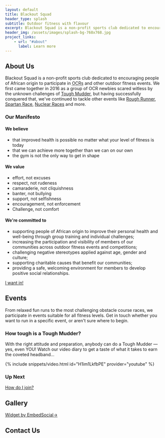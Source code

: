```yaml
---
layout: default
title: Blackout Squad
header_type: splash
subtitle: Outdoor fitness with flavour
excerpt: Blackout Squad is a non-profit sports club dedicated to encouraging people of African origin to participate in OCRs and other outdoor fitness events.
header_img: /assets/images/splash-bg-768x768.jpg
project_links:
    - url: "#about"
      label: Learn more
---
```


<h2 id="about">About Us</h2>

Blackout Squad is a non-profit sports club dedicated to encouraging people of African origin to participate in <abbr title="Obstacle Course Races">OCRs</abbr> and other outdoor fitness events. We first came together in 2016 as a group of OCR newbies scared witless by the unknown challenges of [Tough Mudder](https://toughmudder.co.uk), but having successfully conquered that, we've continued to tackle other events like [Rough Runner](https://roughrunner.com), [Spartan Race](https://www.spartanrace.uk/en), [Nuclear Races](https://nuclear-races.co.uk) and more.

### Our Manifesto

#### We believe

- that improved health is possible no matter what your level of fitness is today
- that we can achieve more together than we can on our own
- the gym is not the only way to get in shape

#### We value

- effort, not excuses
- respect, not rudeness
- camaraderie, not cliquishness
- banter, not bullying
- support, not selfishness
- encouragement, not enforcement
- Challenge, not comfort

#### We're committed to

- supporting people of African origin to improve their personal health and well-being through group training and individual challenges;
- increasing the participation and visibility of members of our communities across outdoor fitness events and competitions;
- challenging negative stereotypes applied against age, gender and culture;
- supporting charitable causes that benefit our communities;
- providing a safe, welcoming environment for members to develop positive social relationships.

<p class="text-center"><a href="#contact" class="btn btn-info btn-lg">I want in!</a></p>

<h2 id="events">Events</h2>

From relaxed fun runs to the most challenging obstacle course races, we participate in events suitable for all fitness levels. Get in touch whether you want to run in a specific event, or aren't sure where to begin.

### How tough is a Tough Mudder?

With the right attitude and preparation, anybody can do a Tough Mudder — yes, even YOU! Watch our video diary to get a taste of what it takes to earn the coveted headband…

{% include snippets/video.html id="H1im1LkfbPE" provider="youtube" %}

### Up Next

<div class="bs-component table-responsive"></div>

<p class="text-center"><a href="#contact" class="btn btn-info btn-lg">How do I join?</a></p>

<h2 id="gallery">Gallery</h2>

<div class="embedsocial-hashtag" data-ref="57faadb2828c2274d52cb3bd29c892ab25527b35"> <a class="feed-powered-by-es feed-powered-by-es-feed-new" href="https://embedsocial.com/social-media-aggregator/" target="_blank" title="Widget by EmbedSocial"> Widget by EmbedSocial<span>→</span> </a> </div> <script> (function(d, s, id) { var js; if (d.getElementById(id)) {return;} js = d.createElement(s); js.id = id; js.src = "https://embedsocial.com/cdn/ht.js"; d.getElementsByTagName("head")[0].appendChild(js); }(document, "script", "EmbedSocialHashtagScript")); </script>

<h2 id="contact">Contact Us</h2>

<div id="tripetto"></div>
<script src="https://unpkg.com/tripetto-runner-foundation"></script>
<script src="https://unpkg.com/tripetto-runner-classic"></script>
<script src="https://unpkg.com/tripetto-services"></script>
<script>
var tripetto = TripettoServices.init({ token: "eyJhbGciOiJIUzI1NiIsInR5cCI6IkpXVCJ9.eyJ1c2VyIjoiVmVkZzBJRE1FY2dRNERpV2xFTzVGWEYvUFE4TGlnNHdsSDlvSWVHd2V6QT0iLCJkZWZpbml0aW9uIjoicVBuTEZjRU5QVUJiMVMxV0xFU3hjWU12YzlKSVJYWW9YK0VCRUZDdXBJQT0iLCJ0eXBlIjoiY29sbGVjdCJ9.X3vfHGjTbnwdvbQVwzP-A-EI6hR37RHVrrHZ7KRE_M0" });

TripettoClassic.run({
    element: document.getElementById("tripetto"),
    definition: tripetto.definition,
    styles: tripetto.styles,
    l10n: tripetto.l10n,
    locale: tripetto.locale,
    translations: tripetto.translations,
    attachments: tripetto.attachments,
    onSubmit: tripetto.onSubmit
});
</script>
